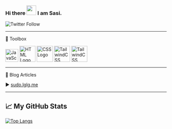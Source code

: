 ### Hi there <img src="https://raw.githubusercontent.com/MartinHeinz/MartinHeinz/master/wave.gif" width="30px"> I am Sasi.

![Twitter Follow](https://img.shields.io/twitter/follow/sasiKdharan?style=social)


---

🧰 Toolbox

<img src="https://cdn.worldvectorlogo.com/logos/logo-javascript.svg" alt="JavaScript Logo" width="40" height="40"/> <img 
src="https://cdn.worldvectorlogo.com/logos/html5.svg" alt="HTML Logo" width="50" height="50"/> <img src="https://cdn.worldvectorlogo.com/logos/css3.svg" alt="CSS Logo" width="50" height="50"/> <img src="https://cdn.worldvectorlogo.com/logos/tailwindcss.svg" alt="TailwindCSS Logo" width="50" height="50"/> <img src="https://cdn.worldvectorlogo.com/logos/nodejs-1.svg" alt="TailwindCSS Logo" width="50" height="50"/>

---

📘 Blog Articles

▶ [sudo.lglg.me](https://sudo.lglg.me/logs)

---

## &#x1f4c8; My GitHub Stats

[![Top Langs](https://github-readme-stats.vercel.app/api/top-langs/?username=sasidharank&hide=java&theme=dark)](https://github.com/anuraghazra/github-readme-stats)
